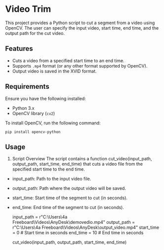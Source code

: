 # Video Trim

This project provides a Python script to cut a segment from a video using OpenCV. The user can specify the input video, start time, end time, and the output path for the cut video.

## Features

- Cuts a video from a specified start time to an end time.
- Supports `.mp4` format (or any other format supported by OpenCV).
- Output video is saved in the XVID format.

## Requirements

Ensure you have the following installed:

- Python 3.x
- OpenCV library (`cv2`)

To install OpenCV, run the following command:


    pip install opencv-python
  
## Usage
1. Script Overview
The script contains a function cut_video(input_path, output_path, start_time, end_time) that cuts a video file from the specified start time to the end time.

- input_path: Path to the input video file.
- output_path: Path where the output video will be saved.
- start_time: Start time of the segment to cut (in seconds).
- end_time: End time of the segment to cut (in seconds).
  
   input_path = r"C:\Users\4a Freeboard\Videos\AnyDesk\demovedio.mp4"
   output_path = r"C:\Users\4a Freeboard\Videos\AnyDesk\output_video.mp4"
   start_time = 0   # Start time in seconds
   end_time = 10    # End time in seconds

   cut_video(input_path, output_path, start_time, end_time)

  
